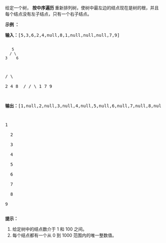 <html>
 <body>
  <p>
   给定一个树，
   <strong>
    按中序遍历
   </strong>
   重新排列树，使树中最左边的结点现在是树的根，并且每个结点没有左子结点，只有一个右子结点。
  </p>
  <p>
  </p>
  <p>
   <strong>
    示例 ：
   </strong>
  </p>
  <pre><strong>输入：</strong>[5,3,6,2,4,null,8,1,null,null,null,7,9]

       5
      / \
    3    6
   / \    \
  2   4    8
 /        / \ 
1        7   9

<strong>输出：</strong>[1,null,2,null,3,null,4,null,5,null,6,null,7,null,8,null,9]

 1
  \
   2
    \
     3
      \
       4
        \
         5
          \
           6
            \
             7
              \
               8
                \
                 9  </pre>
  <p>
  </p>
  <p>
   <strong>
    提示：
   </strong>
  </p>
  <ol>
   <li>
    给定树中的结点数介于 1 和 100 之间。
   </li>
   <li>
    每个结点都有一个从 0 到 1000 范围内的唯一整数值。
   </li>
  </ol>
 </body>
</html>